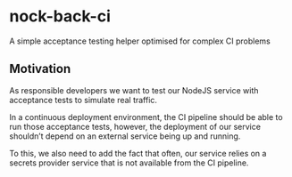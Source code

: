# nock-back-ci

A simple acceptance testing helper optimised for complex CI problems

## Motivation

As responsible developers we want to test our NodeJS service with acceptance tests to simulate real traffic.

In a continuous deployment environment, the CI pipeline should be able to run those acceptance tests,
however, the deployment of our service shouldn’t depend on an external service being up and running.

To this, we also need to add the fact that often, our service relies on a secrets provider service that
is not available from the CI pipeline.


